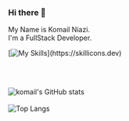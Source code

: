 ### Hi there 👋
My Name is Komail Niazi. <br/>
I'm a FullStack Developer.

<!--
**GoNiazi/GoNiazi** is a ✨ _special_ ✨ repository because its `README.md` (this file) appears on your GitHub profile.

Here are some ideas to get you started:

- 🔭 I’m currently working on ...
- 🌱 I’m currently learning ...
- 👯 I’m looking to collaborate on ...
- 🤔 I’m looking for help with ...
- 💬 Ask me about ...
- 📫 How to reach me: ...
- 😄 Pronouns: ...
- ⚡ Fun fact: ...
-->

[![My Skills](https://skillicons.dev/icons?i=js,ts,react,nextjs,nodejs,express,html,css,firebase,bash,bootstrap,c,cs,cpp,discord,figma,github,git,idea,java,linux,materialui,mongodb,mysql,postman,powershell,regex,tailwind,vercel,vite,vscode,webpack,)](https://skillicons.dev)

<!--<a href="https://app.daily.dev/komailniazi"><img src="https://api.daily.dev/devcards/841462daf6d348f79a854c7a08e84525.png?r=2p6" width="400" alt="komailniazi's Dev Card"/></a>-->
<br/>
<br/>

![komail's GitHub stats](https://github-readme-stats.vercel.app/api?username=GoNiazi&show_icons=true&theme=transparent)
<br/>
<br/>
![Top Langs](https://github-readme-stats.vercel.app/api/top-langs/?username=GoNiazi&langs_count=8&theme=transparent)


